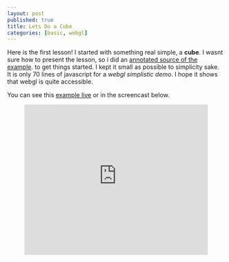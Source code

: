 ```yaml
---
layout: post
published: true
title: Lets Do a Cube
categories: [basic, webgl]
---
```


Here is the first lesson! I started with something real simple, a **cube**.
I wasnt sure how to present the lesson, so i did
an [annotated source of the example](/data/lets_do_a_cube/docs/lets_do_a_cube.html).
to get things started.
I kept it small as possible to simplicity sake.
It is only 70 lines of javascript for a *webgl simplistic demo*. I hope it shows that webgl
is quite accessible.

You can see this [example live](/data/lets_do_a_cube/lets_do_a_cube.html) or in the
screencast below.

<center>
	<iframe width="425" height="349" src="http://www.youtube.com/embed/8PrXCBOllTg" frameborder="0" allowfullscreen></iframe>
</center>

